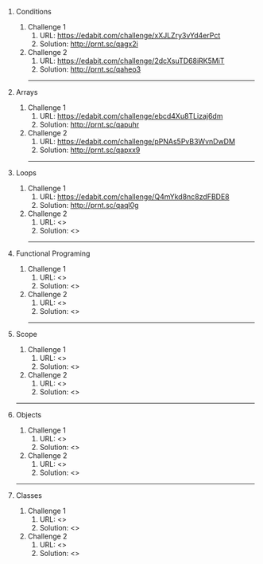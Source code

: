 1. Conditions
    1. Challenge 1
        1. URL: <https://edabit.com/challenge/xXJLZry3vYd4erPct>
        2. Solution: <http://prnt.sc/qagx2i>
    2. Challenge 2
        1. URL: <https://edabit.com/challenge/2dcXsuTD68iRK5MiT>
        2. Solution: <http://prnt.sc/qaheo3>
        ***
 2. Arrays
    1. Challenge 1
        1. URL: <https://edabit.com/challenge/ebcd4Xu8TLizaj6dm> 
        2. Solution: <http://prnt.sc/qapuhr> 
    2. Challenge 2
        1. URL: <https://edabit.com/challenge/pPNAs5PvB3WvnDwDM>
        2. Solution: <http://prnt.sc/qapxx9>
         ***

  3. Loops
     1. Challenge 1
        1. URL: <https://edabit.com/challenge/Q4mYkd8nc8zdFBDE8> 
        2. Solution: <http://prnt.sc/qaql0g> 
     2. Challenge 2
        1. URL: <>
        2. Solution: <>
         ***

  4. Functional Programing
     1. Challenge 1
        1. URL: <> 
        2. Solution: <> 
     2. Challenge 2
        1. URL: <>
        2. Solution: <>
        ***

  5. Scope
     1. Challenge 1
        1. URL: <> 
        2. Solution: <> 
     2. Challenge 2
        1. URL: <>
        2. Solution: <> 
       ***

  6. Objects
     1. Challenge 1
        1. URL: <> 
        2. Solution: <> 
     2. Challenge 2
        1. URL: <>
        2. Solution: <>
      ***

  7. Classes
     1. Challenge 1
        1. URL: <> 
        2. Solution: <> 
     2. Challenge 2
        1. URL: <>
        2. Solution: <>      
